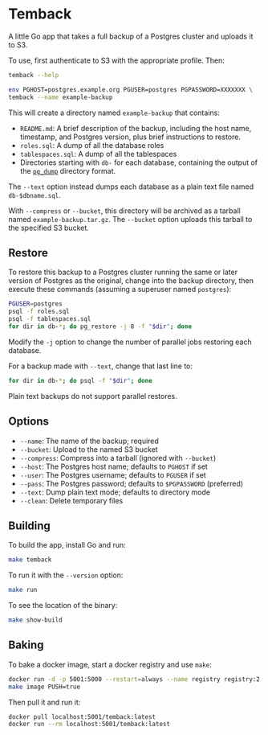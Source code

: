 Temback
=======

A little Go app that takes a full backup of a Postgres cluster and uploads it
to S3.

To use, first authenticate to S3 with the appropriate profile. Then:

```sh
temback --help

env PGHOST=postgres.example.org PGUSER=postgres PGPASSWORD=XXXXXXX \
temback --name example-backup
```

This will create a directory named `example-backup` that contains:

*   `README.md`: A brief description of the backup, including the host name,
    timestamp, and Postgres version, plus brief instructions to restore.
*   `roles.sql`: A dump of all the database roles
*   `tablespaces.sql`: A dump of all the tablespaces
*   Directories starting with `db-` for each database, containing the output
    of the [`pg_dump`] directory format.

The `--text` option instead dumps each database as a plain text file named
`db-$dbname.sql`.

With `--compress` or `--bucket`, this directory will be archived as a tarball
named `example-backup.tar.gz`. The `--bucket` option uploads this tarball to
the specified S3 bucket.

Restore
-------

To restore this backup to a Postgres cluster running the same or later version
of Postgres as the original, change into the backup directory, then execute
these commands (assuming a superuser named `postgres`):

```sh
PGUSER=postgres
psql -f roles.sql
psql -f tablespaces.sql
for dir in db-*; do pg_restore -j 8 -f "$dir"; done
```

Modify the `-j` option to change the number of parallel jobs restoring each
database.

For a backup made with `--text`, change that last line to:

```sh
for dir in db-*; do psql -f "$dir"; done
```

Plain text backups do not support parallel restores.

Options
-------

*   `--name`: The name of the backup; required
*   `--bucket`: Upload to the named S3 bucket
*   `--compress`: Compress into a tarball (ignored with `--bucket`)
*   `--host`: The Postgres host name; defaults to `PGHOST` if set
*   `--user`: The Postgres username; defaults to `PGUSER` if set
*   `--pass`: The Postgres password; defaults to `$PGPASSWORD` (preferred)
*   `--text`: Dump plain text mode; defaults to directory mode
*   `--clean`: Delete temporary files

Building
--------

To build the app, install Go and run:

```sh
make temback
```

To run it with the `--version` option:

```sh
make run
```

To see the location of the binary:

```sh
make show-build
```

Baking
------

To bake a docker image, start a docker registry and use `make`:

```sh
docker run -d -p 5001:5000 --restart=always --name registry registry:2
make image PUSH=true
```

Then pull it and run it:

```sh
docker pull localhost:5001/temback:latest
docker run --rm localhost:5001/temback:latest
```

[`pg_dump`]: https://www.postgresql.org/docs/current/app-pgdump.html
